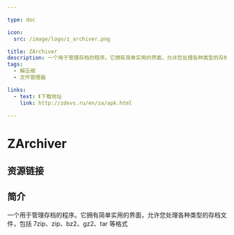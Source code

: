 ```yaml
---

type: doc

icon:
  src: /image/logo/z_archiver.png

title: ZArchiver
description: 一个用于管理存档的程序。它拥有简单实用的界面，允许您处理各种类型的存档文件，包括 7zip、zip、bz2、gz2、tar 等格式
tags:
  - 解压缩
  - 文件管理器

links:
  - text: ⏬下载地址
    link: http://zdevs.ru/en/za/apk.html

---
```


<ShowLogo />

# ZArchiver

<ShowTags />

<ShowBreadcrumb />

## 资源链接

<ShowLinks />

## 简介

一个用于管理存档的程序。它拥有简单实用的界面，允许您处理各种类型的存档文件，包括 7zip、zip、bz2、gz2、tar 等格式
